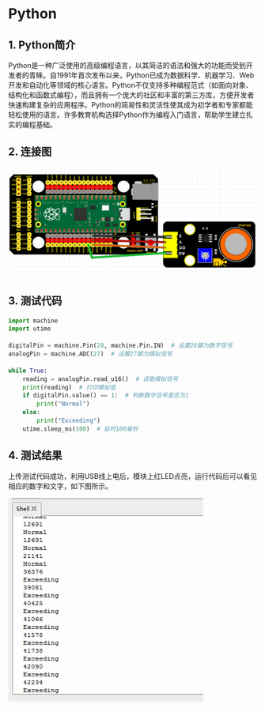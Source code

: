 # Python


## 1. Python简介  

Python是一种广泛使用的高级编程语言，以其简洁的语法和强大的功能而受到开发者的青睐。自1991年首次发布以来，Python已成为数据科学、机器学习、Web开发和自动化等领域的核心语言。Python不仅支持多种编程范式（如面向对象、结构化和函数式编程），而且拥有一个庞大的社区和丰富的第三方库，方便开发者快速构建复杂的应用程序。Python的简易性和灵活性使其成为初学者和专家都能轻松使用的语言。许多教育机构选择Python作为编程入门语言，帮助学生建立扎实的编程基础。  

## 2. 连接图  

![](media/ec70c1af301053fbe1b2eb0307beef36.png)  

## 3. 测试代码  

```python  
import machine  
import utime  

digitalPin = machine.Pin(28, machine.Pin.IN)  # 设置28脚为数字信号  
analogPin = machine.ADC(27)  # 设置27脚为模拟信号  

while True:  
    reading = analogPin.read_u16()  # 读取模拟信号  
    print(reading)  # 打印模拟值  
    if digitalPin.value() == 1:  # 判断数字信号是否为1  
        print("Normal")  
    else:  
        print("Exceeding")  
    utime.sleep_ms(100)  # 延时100毫秒  
```  

## 4. 测试结果  

上传测试代码成功，利用USB线上电后，模块上红LED点亮，运行代码后可以看见相应的数字和文字，如下图所示。  

![](media/592150348c9302ef9844fc061811ecee.png)



